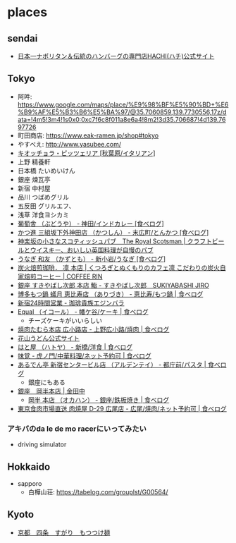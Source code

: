 # places

## sendai
- [日本一ナポリタン＆伝統のハンバーグの専門店HACHI(ハチ)公式サイト](https://www.maido-8.com/)

## Tokyo
- 阿吽: https://www.google.com/maps/place/%E9%98%BF%E5%90%BD+%E6%B9%AF%E5%B3%B6%E5%BA%97/@35.7060859,139.7730556,17z/data=!4m5!3m4!1s0x0:0xc7f6c8f011a8e6a4!8m2!3d35.706687!4d139.7697726
- 町田商店: https://www.eak-ramen.jp/shop#tokyo
- やすべえ: http://www.yasubee.com/
- [キオッチョラ・ピッツェリア [秋葉原/イタリアン]](https://s.tabelog.com/tokyo/A1310/A131001/13021913/)
- 上野 精養軒
- 日本橋 たいめいけん
- 銀座 煉瓦亭
- 新宿 中村屋
- 品川 つばめグリル
- 五反田 グリルエフ、
- 浅草 洋食ヨシカミ
- [葡萄舎 （ぶどうや） - 神田/インドカレー [食べログ]](https://tabelog.com/tokyo/A1310/A131002/13036906/)
- [かつ進 三組坂下外神田店 （かつしん） - 末広町/とんかつ [食べログ]](https://tabelog.com/tokyo/A1311/A131101/13008529/)
- [神楽坂の小さなスコティッシュパブ　The Royal Scotsman | クラフトビールとウイスキー、おいしい英国料理が自慢のパブ](https://www.royalscotsman.jp/blog/)
- [うなぎ 和友 （かずとも） - 新小岩/うなぎ [食べログ]](https://tabelog.com/tokyo/A1312/A131204/13044020/)
- [炭火焙煎珈琲． 凛 本店 | くつろぎとぬくもりのカフェ凛 こだわりの炭火自家焙煎コーヒー | COFFEE RIN](https://coffee-rin.com/mainshop/)
- [銀座 すきやばし次郎 本店 鮨 - すきやばし次郎　SUKIYABASHI JIRO](https://www.sushi-jiro.jp/)
- [博多もつ鍋 蟻月 恵比寿店  （ありづき） - 恵比寿/もつ鍋 | 食べログ](https://tabelog.com/tokyo/A1303/A130302/13009308/)
- [新宿24時間営業 - 珈琲貴族エジンバラ](https://edinburgh.jp/)
- [Equal （イコール） - 幡ケ谷/ケーキ | 食べログ](https://tabelog.com/tokyo/A1318/A131807/13239174/)
  - チーズケーキがいいらしい
- [焼肉たむら本店 広小路店 - 上野広小路/焼肉 | 食べログ](https://tabelog.com/tokyo/A1311/A131101/13043627/)
- [花山うどん公式サイト](https://www.hanayamaudon.co.jp/)
- [はと屋 （ハトヤ） - 新橋/洋食 | 食べログ](https://tabelog.com/tokyo/A1301/A130103/13007797/)
- [味覚 - 虎ノ門/中華料理/ネット予約可 | 食べログ](https://tabelog.com/tokyo/A1301/A130103/13130295/)
- [あるでん亭 新宿センタービル店 （アルデンテイ） - 都庁前/パスタ | 食べログ](https://tabelog.com/tokyo/A1304/A130401/13006745/)
  - 銀座にもある
- [銀座　岡半本店 | 金田中](https://www.kanetanaka.co.jp/restaurant/okahan/)
  - [岡半 本店 （オカハン） - 銀座/鉄板焼き | 食べログ](https://tabelog.com/tokyo/A1301/A130101/13002562/)
- [東京食肉市場直送 肉焼屋 D-29 広尾店 - 広尾/焼肉/ネット予約可 | 食べログ](https://tabelog.com/tokyo/A1307/A130703/13269923/)

### アキバのda le de mo racerにいってみたい
- driving simulator

## Hokkaido
- sapporo
  - 白樺山荘: https://tabelog.com/grouplst/G00564/

## Kyoto
- [京都　四条　すがり　もつつけ麺](https://tabelog.com/kyoto/A2601/A260201/26006820/)
